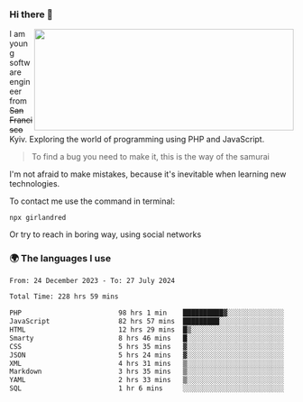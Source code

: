 ### Hi there 👋  

<img align='right' src="https://github-readme-stats.vercel.app/api?username=girlandred&count_private=true&show_icons=true&include_all_commits=true&hide_rank=true&hide_title=true&theme=buefy&card_width=300" width=460 height=180>


I am young software engineer from ~~San Francisco~~ Kyiv. Exploring the world of programming using PHP and JavaScript.


> To find a bug you need to make it, this is the way of the samurai



I'm not afraid to make mistakes, because it's inevitable when learning new technologies.

To contact me use the command in terminal:

```
npx girlandred
```

Or try to reach in boring way, using social networks


### 🌍 The languages I use

<!--START_SECTION:waka-->

```txt
From: 24 December 2023 - To: 27 July 2024

Total Time: 228 hrs 59 mins

PHP                        98 hrs 1 min    ██████████▓░░░░░░░░░░░░░░   42.80 %
JavaScript                 82 hrs 57 mins  █████████░░░░░░░░░░░░░░░░   36.23 %
HTML                       12 hrs 29 mins  █▒░░░░░░░░░░░░░░░░░░░░░░░   05.45 %
Smarty                     8 hrs 46 mins   █░░░░░░░░░░░░░░░░░░░░░░░░   03.83 %
CSS                        5 hrs 35 mins   ▓░░░░░░░░░░░░░░░░░░░░░░░░   02.44 %
JSON                       5 hrs 24 mins   ▓░░░░░░░░░░░░░░░░░░░░░░░░   02.36 %
XML                        4 hrs 31 mins   ▒░░░░░░░░░░░░░░░░░░░░░░░░   01.98 %
Markdown                   3 hrs 35 mins   ▒░░░░░░░░░░░░░░░░░░░░░░░░   01.57 %
YAML                       2 hrs 33 mins   ▒░░░░░░░░░░░░░░░░░░░░░░░░   01.11 %
SQL                        1 hr 6 mins     ░░░░░░░░░░░░░░░░░░░░░░░░░   00.49 %
```

<!--END_SECTION:waka-->
